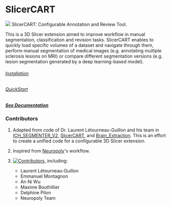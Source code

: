 # SlicerCART
![](SlicerCART/src/Resources/Icons/SlicerCART.png)
SlicerCART: Configurable Annotation and Review Tool. 

This is a 3D Slicer extension aimed to improve workflow in manual 
segmentation, classification and revision tasks. SlicerCART 
enables to 
quickly load specific volumes of a dataset and navigate through them, 
perform manual segmentation of medical images (e.g. annotating 
multiple sclerosis lesions on MRI) or compare different segmentation 
versions (e.g. lesion segmentation generated by a deep learning-based model).

###### [Installation](./SlicerCART/documentation/installation.md)

###### [QuickStart](./SlicerCART/documentation/quickstart.md)

##### [See Documentation](./SlicerCART/documentation/welcome.md)


### Contributors

1. Adapted from code of Dr. Laurent Létourneau-Guillon and his team in [ICH_SEGMENTER_V2](https://github.com/laurentletg/ICH_SEGMENTER_V2), [SlicerCART](https://github.com/laurentletg/SlicerCART), and [Brain_Extraction](https://github.com/MattFr56/CT_Brain_Extraction/blob/main/Brain_Extraction/Brain_Extraction/Brain_Extraction.py). This is an effort to create a unified code for a configurable 3D Slicer extension.
2. Inspired from [Neuropoly](https://neuro.polymtl.ca/)'s workflow. 

1. [![Contributors](https://img.shields.io/github/contributors/neuropoly/slicer-manual-annotation/graphs/contributors)](https://github.com/neuropoly/slicer-manual-annotation/graphs/contributors), including:

   * Laurent Létourneau-Guillon
   * Emmanuel Montagnon
   * An Ni Wu
   * Maxime Bouthillier
   * Delphine Pilon
   * Neuropoly Team

